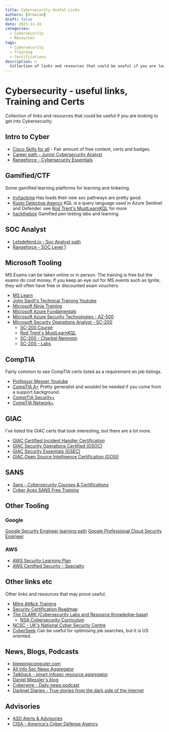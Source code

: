 ```yaml
---
title: Cybersecurity Useful Links
authors: [drewcam]
draft: false 
date: 2023-11-16
categories:
  - Cybersecurity
  - Resources
tags:
  - Cybersecurity
  - Training
  - Certifications
description: >
  Collection of links and resources that could be useful if you are looking to get into Cybersecurity.
---
```


# Cybersecurity - useful links, Training and Certs

Collection of links and resources that could be useful if you are looking to get into Cybersecurity.

<!-- more -->

## Intro to Cyber

- [Cisco Skills for all](https://skillsforall.com/) - Fair amount of free content, certs and badges.
- [Career path - Junior Cybersecurity Analyst](https://skillsforall.com/career-path/cybersecurity?courseLang=en-US)
- [Rangeforce - Cybersecurity Essentials](https://www.rangeforce.com/)

## Gamified/CTF

Some gamified learning platforms for learning and tinkering.

- [tryhackme](https://tryhackme.com/) Has loads their new soc pathways are pretty good.
- [Kusto Detective Agency](https://detective.kusto.io/) KQL is a query language used in Azure Sentinel and Defender. see [Rod Trent's MustLearnKQL](https://github.com/rod-trent/MustLearnKQL) for more
- [hackthebox](https://academy.hackthebox.com/) Gamified pen testing labs and learning.

## SOC Analyst

- [Letsdefend.io - Soc Analyst path](https://app.letsdefend.io/path/soc-analyst-learning-path)
- [Rangeforce - SOC Level 1](https://www.rangeforce.com/cyber-skills-training)

## Microsoft Tooling

MS Exams can be taken online or in person. The training is free but the exams do cost money. If you keep an eye out for MS events such as Ignite, they will often have free or discounted exam vouchers.

- [MS Learn](https://docs.microsoft.com/en-us/learn/)
- [John Savill's Technical Training Youtube](https://www.youtube.com/@NTFAQGuy)
- [Microsoft Ninja Training](https://rodtrent.substack.com/p/all-the-microsoft-ninja-training)
- [Microsoft Azure Fundamentals](https://learn.microsoft.com/en-us/certifications/exams/az-900/)
- [Microsoft Azure Security Technologies - AZ-500](https://learn.microsoft.com/en-us/certifications/exams/az-500/)
- [Microsoft Security Operations Analyst - SC-200](https://learn.microsoft.com/en-us/certifications/exams/sc-200/)
  - [SC-200 Course](https://learn.microsoft.com/en-us/training/courses/sc-200t00)
  - [Rod Trent's MustLearnKQL](https://github.com/rod-trent/MustLearnKQL)
  - [SC-200 - Charbel Nemnom](https://charbelnemnom.com/_zsc-200-exam-study-guide-microsoft-security-operations-analyst/)
  - [SC-200 - Labs](https://github.com/MicrosoftLearning/SC-200T00A-Microsoft-Security-Operations-Analyst)

## CompTIA

Fairly common to see CompTIA certs listed as a requirement on job listings.

- [Professor Messer Youtube](https://www.youtube.com/@professormesser)
- [CompTIA A+](https://www.comptia.org/certifications/a) Pretty generalist and wouldnt be needed if you come from a support background.
- [ComptTIA Security+](https://www.comptia.org/certifications/security)
- [CompTIA Network+](https://www.comptia.org/certifications/network)

## GIAC

I've listed the GIAC certs that look interesting, but there are a lot more.

- [GIAC Certified Incident Handler Certification](https://www.giac.org/certifications/certified-incident-handler-gcih/)
- [GIAC Security Operations Certified (GSOC)](https://www.giac.org/certifications/security-operations-certified-gsoc/)
- [GIAC Security Essentials (GSEC)](https://www.giac.org/certifications/security-essentials-gsec/)
- [GIAC Open Source Intelligence Certification (GOSI)](https://www.giac.org/certifications/open-source-intelligence-gosi/)


## SANS

- [Sans - Cybersecurity Courses & Certifications](https://www.sans.org/cyber-security-courses/)
- [Cyber Aces SANS Free Training](https://www.cyberaces.org/)

## Other Tooling

### Google

[Google Security Engineer learning path](https://cloud.google.com/training/networking-security/#security-engineer-learning-path)
[Google Professional Cloud Security Engineer](https://cloud.google.com/certification/cloud-security-engineer)

### AWS

- [AWS Security Learning Plan](https://explore.skillbuilder.aws/learn/public/learning_plan/view/91/security-learning-plan)
- [AWS Certified Security - Specialty](https://aws.amazon.com/certification/certified-security-specialty/)

## Other links etc

Other links and resources that may prove useful.

- [Mitre Att&ck Training](https://attack.mitre.org/resources/training/)
- [Security Certification Roadmap](https://pauljerimy.com/security-certification-roadmap/)
- [The CLARK (Cybersecurity Labs and Resource Knowledge-base)](https://clark.center/home)
  - [NSA Cybersecurity Curriculum](https://clark.center/c/ncaec)
- [NCSC - UK's National Cyber Security Centre](https://www.ncsc.gov.uk/section/advice-guidance/all-topics)
- [CyberSeek](https://www.cyberseek.org/pathway.html) Can be useful for optimising job searches, but it is US oriented.

## News, Blogs, Podcasts

- [bleepingcomputer.com](https://www.bleepingcomputer.com/)
- [All Info Sec News Aggregator](https://allinfosecnews.com/)
- [Talkback - smart infosec resource aggregator](https://talkback.sh/)
- [Daniel Miessler's blog](https://danielmiessler.com/blog/build-successful-infosec-career/)
- [Cyberwire - Daily news podcast](https://thecyberwire.com/podcasts/daily-podcast)
- [Darknet Diaries - True stories from the dark side of the internet](https://darknetdiaries.com/)

## Advisories

- [ASD Alerts & Advisories](https://www.cyber.gov.au/about-us/view-all-content/alerts-and-advisories)
- [CISA  - America's Cyber Defense Agency](https://www.cisa.gov/news-events/cybersecurity-advisories)
